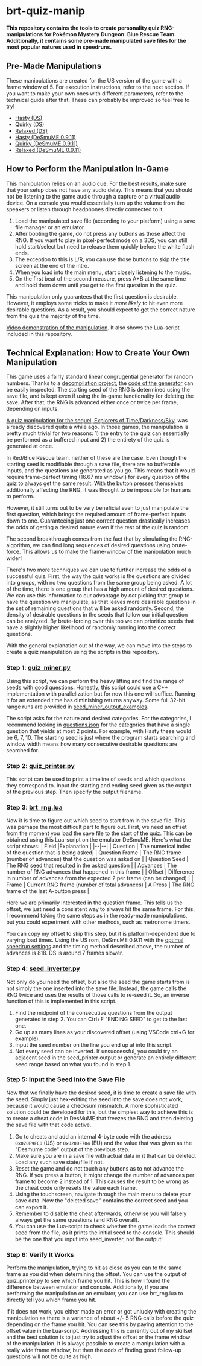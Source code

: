 # brt-quiz-manip
**This repository contains the tools to create personality quiz RNG-manipulations for Pokémon Mystery Dungeon: Blue Rescue Team. Additionally, it contains some pre-made manipulated save files for the most popular natures used in speedruns.**
## Pre-Made Manipulations

These manipulations are created for the US version of the game with a frame window of 5. For execution instructions, refer to the next section. If you want to make your own ones with different parameters, refer to the technical guide after that. These can probably be improved so feel free to try!
- [Hasty (DS)](/premade_manips/hasty_ds.sav)
- [Quirky (DS)](/premade_manips/quirky_ds.sav)
- [Relaxed (DS)](/premade_manips/relaxed_ds.sav)
- [Hasty (DeSmuME 0.9.11)](/premade_manips/hasty_emu.sav)
- [Quirky (DeSmuME 0.9.11)](/premade_manips/quirky_emu.sav)
- [Relaxed (DeSmuME 0.9.11)](/premade_manips/relaxed_emu.sav)

## How to Perform the Manipulation In-Game
This manipulation relies on an audio cue. For the best results, make sure that your setup does not have any audio delay. This means that you should not be listening to the game audio through a capture or a virtual audio device. On a console you would essentially turn up the volume from the speakers or listen through headphones directly connected to it.

1. Load the manipulated save file (according to your platform) using a save file manager or an emulator.
2. After booting the game, do not press any buttons as those affect the RNG. If you want to play in pixel-perfect mode on a 3DS, you can still hold start/select but need to release them quickly before the white flash ends.
3. The exception to this is L/R, you can use those buttons to skip the title screen at the end of the intro.
4. When you load into the main menu, start closely listening to the music.
5. On the first beat of the second measure, press A+B at the same time and hold them down until you get to the first question in the quiz.

This manipulation only guarantees that the first question is desirable. However, it employs some tricks to make it *more likely* to hit even more desirable questions. As a result, you should expect to get the correct nature from the quiz the majority of the time.

[Video demonstration of the manipulation](https://youtu.be/14Nf_Tt_MtU). It also shows the Lua-script  included in this repository.

## Technical Explanation: How to Create Your Own Manipulation
This game uses a fairly standard linear congrugential generator for random numbers. Thanks to a [decompilation project](https://github.com/pret/pmd-red/tree/master), the [code of the generator](https://github.com/pret/pmd-red/blob/master/src/random.c) can be easily inspected. The starting seed of the RNG is determined using the save file, and is kept even if using the in-game functionality for deleting the save. After that, the RNG is advanced either once or twice per frame, depending on inputs.

[A quiz manipulation for the sequel, Explorers of Time/Darkness/Sky](https://docs.google.com/document/d/1v8WhnH6qzFuBmy6WGALSMW32_YCgGIz3NyaibVwZAg4/edit?usp=sharing), was already discovered quite a while ago. In those games, the manipulation is pretty much trivial for two reasons: 1) the entry to the quiz can essentially be performed as a buffered input and 2) the entirety of the quiz is generated at once.

In Red/Blue Rescue team, neither of these are the case. Even though the starting seed is modifiable through a save file, there are no bufferable inputs, and the questions are generated as you go. This means that it would require frame-perfect timing (16.67 ms window!)  for every question of the quiz to always get the same result. With the button presses themselves additionally affecting the RNG, it was thought to be impossible for humans to perform.

However,  it still turns out to be very beneficial even to just manipulate the first question, which brings the required amount of frame-perfect inputs down to one. Guaranteeing just one correct question drastically increases the odds of getting a desired nature even if the rest of the quiz is random.

The second breakthrough comes from the fact that by simulating the RNG-algorithm, we can find long sequences of desired questions using brute-force. This allows us to make the frame-window of the manipulation much wider!

There's two more techniques we can use to further increase the odds of a successful quiz. First, the way the quiz works is the questions are divided into groups, with no two questions from the same group being asked. A lot of the time, there is one group that has a high amount of desired questions. We can use this information to our advantage by *not* picking that group to have the question we manipulate, as that leaves more desirable questions in the set of remaining questions that will be asked randomly. Second, the density of desirable questions in the seeds that follow our initial question can be analyzed. By brute-forcing over this too we can prioritize seeds that have a slightly higher likelihood of randomly running into the correct questions.

With the general explanation out of the way, we can move into the steps to create a quiz manipulation using the scripts in this repository.

### Step 1: [quiz_miner.py](quiz_miner.py)
Using this script, we can perform the heavy lifting and find the range of seeds with good questions. Honestly, this script could use a C++ implementation with parallelization but for now this one will suffice. Running it for an  extended time has diminishing returns anyway.  Some full 32-bit range runs are provided in [seed_miner_output_examples](seed_miner_output_examples/).

The script asks for the nature and desired categories. For the categories, I recommend looking in [questions.json](questions.json) for the categories that have a single question that yields at most 2 points. For example, with Hasty these would be 6, 7, 10. The starting seed is just where the program starts searching and window width means how many consecutive desirable questions are searched for.

### Step 2: [quiz_printer.py](quiz_printer.py)
This script can be used to print a timeline of seeds and which questions they correspond to. Input the starting and ending seed given as the output of the previous step. Then specify the output filename.

### Step 3: [brt_rng.lua](brt_rng.lua)

Now it is time to figure out which seed to start from in the save file. This was perhaps the most difficult part to figure out. First, we need an offset from the moment you load the save file to the start of the quiz. This can be obtained using this Lua-script on the emulator DeSmuME. Here's what the script shows:
| Field |Explanation  |
|--|--|
| Question | The numerical index of the question that is being asked|
| Question Frame | The RNG frame (number of advances) that the question was asked on |
| Question Seed | The RNG seed that resulted in the asked question |
| Advances | The number of RNG advances that happened in this frame |
| Offset | Difference in number of advances from the expected 2 per frame (can be changed) |
| Frame | Current RNG frame (number of total advances)
| A Press | The RNG frame of the last A-button press |

Here we are primarily interested in the question frame. This tells us the offset, we just need a consistent way to always hit the same frame. For this, I recommend taking the same steps as in the ready-made manipulations, but you could experiment with other methods, such as metronome timers.

You can copy my offset to skip this step, but it is platform-dependent due to varying load times. Using the US rom, DeSmuME 0.9.11 with the [optimal speedrun settings](https://docs.google.com/document/d/10J0slaIIrFMQxtR2daUAAVCgiexSQkAaTzEePZ3DyDc/edit?usp=sharing) and the timing method described above,  the number of advances is 818. DS is around 7 frames slower.

### Step 4: [seed_inverter.py](seed_inverter.py)
 Not only do you need the offset, but also the seed the game starts from is not simply the one inserted into the save file. Instead, the game calls the RNG twice and uses the results of those calls to re-seed it. So, an inverse function of this is implemented in this script.
 1. Find the midpoint of the consecutive questions from the output generated in step 2. You can Ctrl+F "ENDING SEED" to get to the last one.
 2. Go up as many lines as your discovered offset (using VSCode ctrl+G for example).
 3. Input the seed number on the line you end up at into this script.
 4. Not every seed can be inverted. If unsuccessful, you could try an adjacent seed in the seed_printer output or generate an entirely different seed range based on what you found in step 1.

### Step 5: Input the Seed Into the Save File

Now that we finally have the desired seed, it is time to create a save file with the seed. Simply just hex-editing the seed into the save does not work, because it would cause a checksum mismatch. A more sophisticated solution could be developed for this, but the simplest way to achieve this is to create a cheat code in DesMuME that freezes the RNG and then deleting the save file with that code active.

1. Go to cheats and add an internal 4-byte code with the address `0x020E9FC0` (US) or `0x020DF704` (EU) and the value that was given as the "Desmume code" output of the previous step.
2. Make sure you are in a save file with actual data in it that can be deleted. Load any such save state/file if not.
3. Reset the game and do not touch any buttons as to not advance the RNG. If you press a button, it might change the number of advances per frame to become 2 instead of 1. This causes the result to be wrong as the cheat code only resets the value each frame.
4. Using the touchscreen, navigate through the main menu to delete your save data. Now the "deleted save" contains the correct seed and you can export it.
5. Remember to disable the cheat afterwards, otherwise you will falsely always get the same questions (and RNG overall).
6. You can use the Lua-script to check whether the game loads the correct seed from the file, as it prints the initial seed to the console. This should be the one that you input into seed_inverter, not the output!


### Step 6: Verify It Works
Perform the manipulation, trying to hit as close as you can to the same frame as you did when determining the offset. You can use the output of quiz_printer.py to see which frame you hit. This is how I found the difference between emulator and console. Additionally, if you are performing the manipulation on an emulator, you can use brt_rng.lua to directly tell you which frame you hit.

If it does not work, you either made an error or got unlucky with creating the manipulation as there is a variance of about +/- 5 RNG calls before the quiz depending on the frame you hit. You can see this by paying attention to the offset value in the Lua-script. Addressing this is currently out of my skillset and the best solution is to just try to adjust the offset or the frame window of the manipulation. It is always possible to create a manipulation with a really wide frame window, but then the odds of finding good follow-up questions will not be quite as high.
